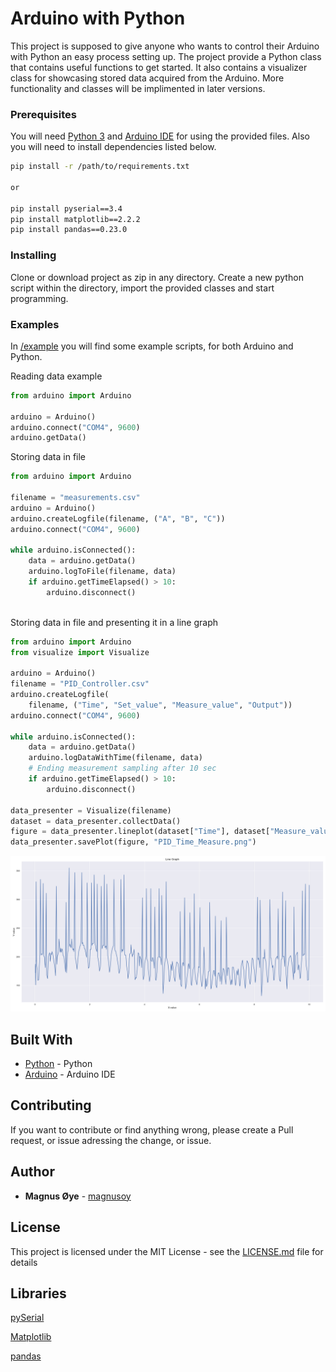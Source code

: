 # Arduino with Python

This project is supposed to give anyone who wants to control their Arduino with Python an easy process setting up. The project provide a Python class that contains useful functions to get started. It also contains a visualizer class for showcasing stored data acquired from the Arduino. More functionality and classes will be implimented in later versions.

### Prerequisites

You will need [Python 3](https://www.python.org/) and [Arduino IDE](https://www.arduino.cc/) for using the provided files.
Also you will need to install dependencies listed below.

```bash
pip install -r /path/to/requirements.txt

or

pip install pyserial==3.4
pip install matplotlib==2.2.2
pip install pandas==0.23.0
```

### Installing

Clone or download project as zip in any directory.
Create a new python script within the directory,
import the provided classes and start programming.

### Examples

In [/example](https://github.com/magnusoy/Arduino-with-Python/tree/master/examples) you will find some example scripts,
for both Arduino and Python.

Reading data example
```python
from arduino import Arduino

arduino = Arduino()
arduino.connect("COM4", 9600)
arduino.getData()

```

Storing data in file

```python
from arduino import Arduino

filename = "measurements.csv"
arduino = Arduino()
arduino.createLogfile(filename, ("A", "B", "C"))
arduino.connect("COM4", 9600)

while arduino.isConnected():
	data = arduino.getData()
	arduino.logToFile(filename, data)
	if arduino.getTimeElapsed() > 10:
		arduino.disconnect()
		
```
Storing data in file and
presenting it in a line graph
```python
from arduino import Arduino
from visualize import Visualize

arduino = Arduino()
filename = "PID_Controller.csv"
arduino.createLogfile(
    filename, ("Time", "Set_value", "Measure_value", "Output"))
arduino.connect("COM4", 9600)

while arduino.isConnected():
    data = arduino.getData()
    arduino.logDataWithTime(filename, data)
    # Ending measurement sampling after 10 sec
    if arduino.getTimeElapsed() > 10:
        arduino.disconnect()

data_presenter = Visualize(filename)
dataset = data_presenter.collectData()
figure = data_presenter.lineplot(dataset["Time"], dataset["Measure_value"])
data_presenter.savePlot(figure, "PID_Time_Measure.png")

```
![Line Graph](https://github.com/magnusoy/Arduino-with-Python/blob/master/PID_Time_Measure.png)


## Built With

* [Python](https://www.python.org/) - Python
* [Arduino](https://www.arduino.cc/) - Arduino IDE

## Contributing

If you want to contribute or find anything wrong, please create a Pull request, or issue adressing the change, or issue.


## Author

* **Magnus Øye** - [magnusoy](https://github.com/magnusoy)


## License

This project is licensed under the MIT License - see the [LICENSE.md](https://github.com/magnusoy/Arduino-with-Python/blob/master/LICENSE) file for details


## Libraries

[pySerial](http://pyserial.readthedocs.io/en/latest/index.html)

[Matplotlib](https://matplotlib.org/index.html)

[pandas](https://pandas.pydata.org/)
